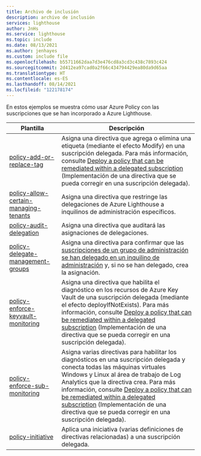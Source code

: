 ```yaml
---
title: Archivo de inclusión
description: archivo de inclusión
services: lighthouse
author: JnHs
ms.service: lighthouse
ms.topic: include
ms.date: 08/13/2021
ms.author: jenhayes
ms.custom: include file
ms.openlocfilehash: b55711662daa7d3e476cd8a3cd3c438c7893c424
ms.sourcegitcommit: 2d412ea97cad0a2f66c434794429ea80da9d65aa
ms.translationtype: HT
ms.contentlocale: es-ES
ms.lasthandoff: 08/14/2021
ms.locfileid: "122178174"
---
```

En estos ejemplos se muestra cómo usar Azure Policy con las suscripciones que se han incorporado a Azure Lighthouse.

| **Plantilla** | **Descripción** |
|---------|---------|
| [policy-add-or-replace-tag](https://github.com/Azure/Azure-Lighthouse-samples/tree/master/templates/policy-add-or-replace-tag) | Asigna una directiva que agrega o elimina una etiqueta (mediante el efecto Modify) en una suscripción delegada. Para más información, consulte [Deploy a policy that can be remediated within a delegated subscription](../articles/lighthouse/how-to/deploy-policy-remediation.md) (Implementación de una directiva que se pueda corregir en una suscripción delegada). |
| [policy-allow-certain-managing-tenants](https://github.com/Azure/Azure-Lighthouse-samples/tree/master/templates/policy-allow-certain-managing-tenants) | Asigna una directiva que restringe las delegaciones de Azure Lighthouse a inquilinos de administración específicos. |
| [policy-audit-delegation](https://github.com/Azure/Azure-Lighthouse-samples/tree/master/templates/policy-audit-delegation) | Asigna una directiva que auditará las asignaciones de delegaciones. |
| [policy-delegate-management-groups](https://github.com/Azure/Azure-Lighthouse-samples/tree/master/templates/policy-delegate-management-groups) | Asigna una directiva para confirmar que las [suscripciones de un grupo de administración se han delegado en un inquilino de administración](../articles/lighthouse/how-to/onboard-management-group.md) y, si no se han delegado, crea la asignación.
| [policy-enforce-keyvault-monitoring](https://github.com/Azure/Azure-Lighthouse-samples/tree/master/templates/policy-enforce-keyvault-monitoring) | Asigna una directiva que habilita el diagnóstico en los recursos de Azure Key Vault de una suscripción delegada (mediante el efecto deployIfNotExists). Para más información, consulte [Deploy a policy that can be remediated within a delegated subscription](../articles/lighthouse/how-to/deploy-policy-remediation.md) (Implementación de una directiva que se pueda corregir en una suscripción delegada). |
| [policy-enforce-sub-monitoring](https://github.com/Azure/Azure-Lighthouse-samples/tree/master/templates/policy-enforce-sub-monitoring) | Asigna varias directivas para habilitar los diagnósticos en una suscripción delegada y conecta todas las máquinas virtuales Windows y Linux al área de trabajo de Log Analytics que la directiva crea. Para más información, consulte [Deploy a policy that can be remediated within a delegated subscription](../articles/lighthouse/how-to/deploy-policy-remediation.md) (Implementación de una directiva que se pueda corregir en una suscripción delegada). |
| [policy-initiative](https://github.com/Azure/Azure-Lighthouse-samples/tree/master/templates/policy-initiative) | Aplica una iniciativa (varias definiciones de directivas relacionadas) a una suscripción delegada. |

